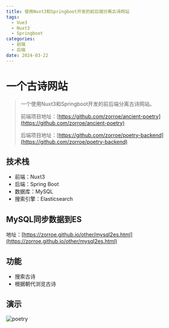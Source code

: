 ```yaml
---
title: 使用Nuxt3和Springboot开发的前后端分离古诗网站
tags:
  - Vue3
  - Nuxt3
  - Springboot
categories:
  - 前端
  - 后端
date: 2024-03-22
---
```


# 一个古诗网站

> 一个使用Nuxt3和Springboot开发的前后端分离古诗网站。
>
> 前端项目地址：[https://github.com/zorroe/ancient-poetry](https://github.com/zorroe/ancient-poetry)
>
> 后端项目地址：[https://github.com/zorroe/poetry-backend](https://github.com/zorroe/poetry-backend)

## 技术栈

- 前端：Nuxt3
- 后端：Spring Boot
- 数据库：MySQL
- 搜索引擎：Elasticsearch

## MySQL同步数据到ES

地址：[https://zorroe.github.io/other/mysql2es.html](https://zorroe.github.io/other/mysql2es.html)

## 功能

- 搜索古诗
- 根据朝代浏览古诗

## 演示

![poetry](./public/poetry.gif)

